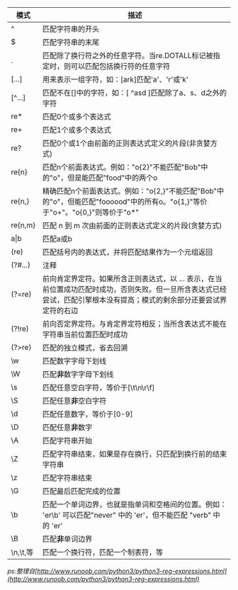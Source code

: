 | 模式     | 描述                                                         |
| -------- | ------------------------------------------------------------ |
| ^        | 匹配字符串的开头                                             |
| $        | 匹配字符串的末尾                                             |
| .        | 匹配除了换行符之外的任意字符。当re.DOTALL标记被指定时，则可以匹配包括换行符的任意字符 |
| [...]    | 用来表示一组字符，如：[ark]匹配'a'、'r'或'k'                 |
| [^...]   | 匹配不在[]中的字符，如：[ ^asd ]匹配除了a、s、d之外的字符    |
| re*      | 匹配0个或多个表达式                                          |
| re+      | 匹配1个或多个表达式                                          |
| re?      | 匹配0个或1个由前面的正则表达式定义的片段(非贪婪方式)         |
| re{n}    | 匹配n个前面表达式。例如："o{2}"不能匹配"Bob"中的"o"，但是能匹配"food"中的两个o |
| re{n,}   | 精确匹配n个前面表达式。例如："o{2,}"不能匹配"Bob"中的"o"，但能匹配"foooood"中的所有o。"o{1,}"等价于"o+"。"o{0,}"则等价于"o*" |
| re{n,m}  | 匹配 n 到 m 次由前面的正则表达式定义的片段(贪婪方式)         |
| a\|b     | 匹配a或b                                                     |
| (re)     | 匹配括号内的表达式，并将匹配结果作为一个元组返回             |
| (?#...)  | 注释                                                         |
| (?=re)   | 前向肯定界定符。如果所含正则表达式，以 ... 表示，在当前位置成功匹配时成功，否则失败。但一旦所含表达式已经尝试，匹配引擎根本没有提高；模式的剩余部分还要尝试界定符的右边 |
| (?!re)   | 前向否定界定符。与肯定界定符相反；当所含表达式不能在字符串当前位置匹配时成功 |
| (?>re)   | 匹配的独立模式，省去回溯                                     |
| \w       | 匹配数字字母下划线                                           |
| \W       | 匹配**非**数字字母下划线                                     |
| \s       | 匹配任意空白字符，等价于[\t\n\r\f]                           |
| \S       | 匹配任意**非**空白字符                                       |
| \d       | 匹配任意数字，等价于[0-9]                                    |
| \D       | 匹配任意**非**数字                                           |
| \A       | 匹配字符串开始                                               |
| \Z       | 匹配字符串结束，如果是存在换行，只匹配到换行前的结束字符串   |
| \z       | 匹配字符串结束                                               |
| \G       | 匹配最后匹配完成的位置                                       |
| \b       | 匹配一个单词边界，也就是指单词和空格间的位置。例如： 'er\b' 可以匹配"never" 中的 'er'，但不能匹配 "verb" 中的 'er' |
| \B       | 匹配**非**单词边界                                           |
| \n,\t,等 | 匹配一个换行符，匹配一个制表符，等                           |

*ps:整理自[http://www.runoob.com/python3/python3-reg-expressions.html](http://www.runoob.com/python3/python3-reg-expressions.html)*


